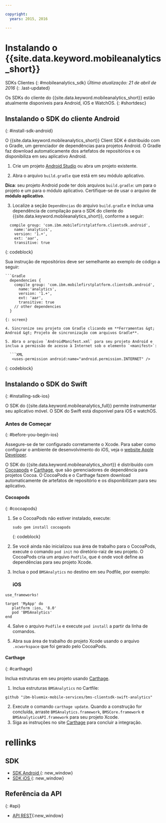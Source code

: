 ```yaml
---

copyright:
  years: 2015, 2016

---
```


# Instalando o {{site.data.keyword.mobileanalytics_short}}
SDKs Clientes
{: #mobileanalytics_sdk}
*Última atualização: 21 de abril de 2016*
{: .last-updated}

Os SDKs do cliente do {{site.data.keyword.mobileanalytics_short}}
estão atualmente disponíveis para Android, iOS e WatchOS.
{: #shortdesc}

## Instalando o SDK do cliente Android
{: #install-sdk-android}

O {{site.data.keyword.mobileanalytics_short}} Client SDK é distribuído com o Gradle, um gerenciador de dependências para projetos Android. O Gradle faz download automaticamente dos artefatos de repositórios e os disponibiliza em seu aplicativo Android.

1. Crie um projeto [Android Studio](http://developer.android.com/sdk/index.html) ou abra um projeto existente.

2. Abra o arquivo `build.gradle` que está em seu módulo aplicativo.

  **Dica**: seu projeto Android pode ter dois arquivos `build.gradle`: um para o projeto e um para o módulo aplicativo. Certifique-se de usar o arquivo de **módulo aplicativo**.

3. Localize a seção `Dependências` do arquivo `build.gradle` e inclua uma dependência de compilação para o SDK do cliente do {{site.data.keyword.mobileanalytics_short}}, conforme a seguir:

  ```Gradle
    compile group: 'com.ibm.mobilefirstplatform.clientsdk.android',    
      name:'analytics',
      version: '1.+',
      ext: 'aar',
      transitive: true
  ```
  {: codeblock}

  Sua instrução de repositórios deve ser semelhante ao exemplo de código a seguir:

	```Gradle
      dependencies {
        compile group: 'com.ibm.mobilefirstplatform.clientsdk.android',    
          name:'analytics',
          version: '1.+',
          ext: 'aar',
          transitive: true
    	// other dependencies  
      }
  ```
  {: screen}

4. Sincronize seu projeto com Gradle clicando em **Ferramentas &gt; Android &gt; Projeto de sincronização com arquivos Gradle**.

5. Abra o arquivo `AndroidManifest.xml` para seu projeto Android e inclua a permissão de acesso à Internet sob o elemento `<manifest>`:

	```XML
	 <uses-permission android:name="android.permission.INTERNET" />
   ```
   {: codeblock}


## Instalando o SDK do Swift
{: #installing-sdk-ios}

O SDK do {{site.data.keyword.mobileanalytics_full}} permite instrumentar seu aplicativo móvel. O SDK do Swift está disponível para iOS e watchOS.

### Antes de Começar
{: #before-you-begin-ios}

Assegure-se de ter configurado corretamente o Xcode. Para saber como configurar o ambiente de desenvolvimento do iOS, veja o [website Apple Developer](https://developer.apple.com/support/xcode/).

O SDK do {{site.data.keyword.mobileanalytics_short}} é distribuído com [Cocoapods](https://cocoapods.org/) e [Carthage](https://github.com/Carthage/Carthage#getting-started), que são gerenciadores de dependência para projetos Cocoa. O CocoaPods e o Carthage fazem download automaticamente de artefatos de repositório e os disponibilizam para seu aplicativo.

#### Cocoapods
{: #cocoapods}
1. Se o CocoaPods não estiver instalado, execute:

    ```
    sudo gem install cocoapods
    ```
    {: codeblock}

2. Se você ainda não inicializou sua área de trabalho para o CocoaPods, execute o comando `pod init` no diretório-raiz de seu projeto. O CocoaPods cria um arquivo `Podfile`, que é onde você define as dependências para seu projeto Xcode.

3. Inclua o pod `BMSAnalytics` no destino em seu Podfile, por exemplo:

	### iOS

  ```
  use_frameworks!

  target 'MyApp' do
     platform :ios, '8.0'
     pod 'BMSAnalytics'
  end
  ```

4. Salve o arquivo `Podfile` e execute `pod install` a partir da linha de comandos.

5. Abra sua área de trabalho do projeto Xcode usando o arquivo `.xcworkspace` que foi gerado pelo CocoaPods.

#### Carthage
{: #carthage}

Inclua estruturas em seu projeto usando [Carthage](https://github.com/Carthage/Carthage#if-youre-building-for-ios-tvos-or-watchos).

1. Inclua estruturas `BMSAnalytics` no Cartfile:
  ```
  github "ibm-bluemix-mobile-services/bms-clientsdk-swift-analytics"
  ```
2. Execute o comando `carthage update`. Quando a construção for concluída, arraste `BMSAnalytics.framework`, `BMSCore.framework` e `BMSAnalyticsAPI.framework` para seu projeto Xcode.
3. Siga as instruções no site [Carthage](https://github.com/Carthage/Carthage#if-youre-building-for-ios-tvos-or-watchos) para concluir a integração.

# rellinks

## SDK
* [SDK Android ](https://github.com/ibm-bluemix-mobile-services/bms-clientsdk-android-analytics){: new_window}  
* [SDK iOS ](https://github.com/ibm-bluemix-mobile-services/bms-clientsdk-swift-analytics){: new_window}

## Referência da API
{: #api}
* [API REST](https://mobile-analytics-dashboard.eu-gb.bluemix.net/analytics-service/){:new_window}

